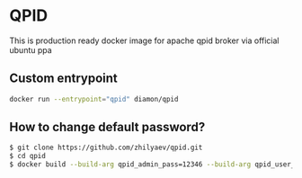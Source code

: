 # QPID
This is production ready docker image for apache qpid broker via official ubuntu ppa

## Custom entrypoint
```bash
docker run --entrypoint="qpid" diamon/qpid
```

## How to change default password?
```bash
$ git clone https://github.com/zhilyaev/qpid.git
$ cd qpid
$ docker build --build-arg qpid_admin_pass=12346 --build-arg qpid_user_pass=password124 -t your_name_image .
```
